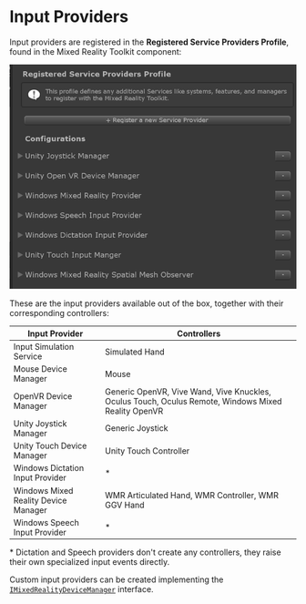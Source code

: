 # Input Providers

Input providers are registered in the **Registered Service Providers Profile**, found in the Mixed Reality Toolkit component:

<img src="../../External/ReadMeImages/Input/RegisteredServiceProviders.png" style="max-width:100%;">

These are the input providers available out of the box, together with their corresponding controllers:

Input Provider | Controllers
--- | ---
Input Simulation Service | Simulated Hand
Mouse Device Manager | Mouse
OpenVR Device Manager | Generic OpenVR, Vive Wand, Vive Knuckles, Oculus Touch, Oculus Remote, Windows Mixed Reality OpenVR
Unity Joystick Manager | Generic Joystick
Unity Touch Device Manager | Unity Touch Controller
Windows Dictation Input Provider | *
Windows Mixed Reality Device Manager | WMR Articulated Hand, WMR Controller, WMR GGV Hand
Windows Speech Input Provider | *

\* Dictation and Speech providers don't create any controllers, they raise their own specialized input events directly.

Custom input providers can be created implementing the [`IMixedRealityDeviceManager`](xref:Microsoft.MixedReality.Toolkit.Input.IMixedRealityDeviceManager) interface.